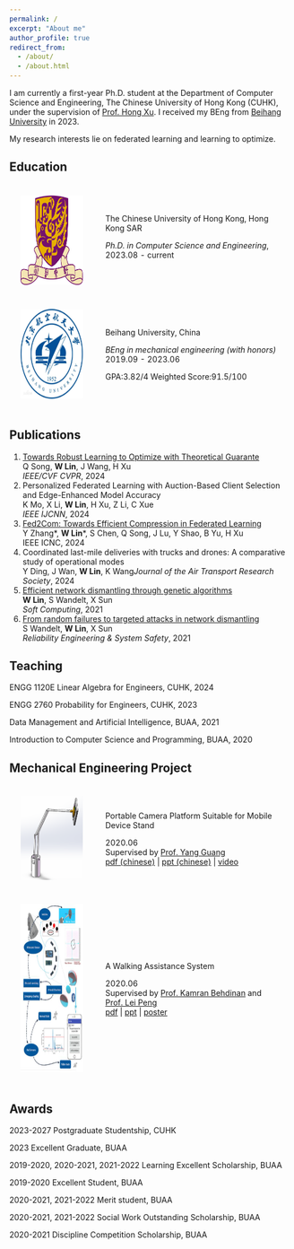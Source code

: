 ```yaml
---
permalink: /
excerpt: "About me"
author_profile: true
redirect_from: 
  - /about/
  - /about.html
---
```


I am currently a first-year Ph.D. student  at the Department of Computer Science and Engineering, The Chinese University of Hong Kong (CUHK), under the supervision of [Prof. Hong Xu](https://henryhxu.github.io/).  I received my BEng from  [Beihang University](www.buaa.edu.cn) in 2023. 

My research interests lie on federated learning and learning to optimize.

## Education

   <table style="width:100%;border:0px;border-spacing:0px;border-collapse:separate;margin-right:auto;margin-left:auto;">
                <tbody>
                    <tr>
                        <td style="padding:20px;width:30%;vertical-align:middle">
                            <img src="../images/CUHK_logo.png" width="160" height="160">
                        </td>
                        <td style="padding:20px;width:100%;vertical-align:middle">
                                <papertitle>The Chinese University of Hong Kong, Hong Kong SAR
                            </papertitle>
                            <p></p>
                            <em>Ph.D. in Computer Science and Engineering</em>,  2023.08 - current
                            <p></p>
                        </td>
                    </tr>
                    <tr>
                        <td style="padding:20px;width:30%;vertical-align:middle">
                            <img src="../images/beihang.png" width="160" height="160">
                        </td>
                        <td style="padding:20px;width:100%;vertical-align:middle">
                                <papertitle>Beihang University, China</papertitle>
                            <p></p>
                            <em>BEng in mechanical engineering (with honors)</em>   2019.09 - 2023.06
                            <p></p>
                            GPA:3.82/4 	Weighted Score:91.5/100 
                        </td>
                    </tr>
                </tbody>
            </table>





## Publications

1. [Towards Robust Learning to Optimize with Theoretical Guarante](https://openaccess.thecvf.com/content/CVPR2024/papers/Song_Towards_Robust_Learning_to_Optimize_with_Theoretical_Guarantees_CVPR_2024_paper.pdf)<br />Q Song, **W Lin**, J Wang, H Xu<br />*IEEE/CVF CVPR*, 2024
2. Personalized Federated Learning with Auction-Based Client Selection and Edge-Enhanced Model Accuracy<br />K Mo, X Li, **W Lin**, H Xu, Z Li, C Xue<br />*IEEE IJCNN*, 2024
2. [Fed2Com: Towards Efficient Compression in Federated Learning](https://ieeexplore.ieee.org/stamp/stamp.jsp?arnumber=10556165)<br />Y Zhang\*, **W Lin**\*, S Chen, Q Song, J Lu, Y Shao, B Yu, H Xu<br />IEEE ICNC, 2024
3. Coordinated last-mile deliveries with trucks and drones: A comparative study of operational modes<br />Y Ding, J Wan, **W Lin**, K Wang<bv />*Journal of the Air Transport Research Society*, 2024
4. [Efficient network dismantling through genetic algorithms](https://louislinwei.github.io/files/SOCO.pdf)<br />**W Lin**, S Wandelt, X Sun<br />*Soft Computing*, 2021
5. [From random failures to targeted attacks in network dismantling](https://louislinwei.github.io/files/RESS.pdf)<br />S Wandelt, **W Lin**, X Sun<br />*Reliability Engineering & System Safety*, 2021





## Teaching 

ENGG 1120E Linear Algebra for Engineers, CUHK, 2024

ENGG 2760 Probability for Engineers, CUHK, 2023

Data Management and Artificial Intelligence, BUAA, 2021

Introduction to Computer Science and Programming, BUAA, 2020



## Mechanical Engineering Project

 <table style="width:100%;border:0px;border-spacing:0px;border-collapse:separate;margin-right:auto;margin-left:auto;">
                <tbody>                
                    <tr>
                        <td style="padding:20px;width:30%;vertical-align:middle">
                            <img src="../images/EDGC.png" width="200" height="150">
                        </td>
                        <td style="padding:20px;width:100%;vertical-align:middle">
                            <papertitle>Portable Camera Platform Suitable for Mobile Device Stand</papertitle>
                            <p></p>
                            2020.06 
                            <br>
                            Supervised by <a href="http://www.mse.buaa.edu.cn/info/1060/2651.htm">Prof. Yang Guang</a>
                            <br>
                            <a href="../files/EDGC.pdf">pdf (chinese)</a> | <a href="../files/EDGC.pptx">ppt (chinese)</a> | <a href="../files/EDGC.mp4">video</a>
                        </td>
                        </tr>
                    <tr>
                        <td style="padding:20px;width:30%;vertical-align:middle">
                            <img src="../images/IGE.png" width="200" height="300">
                        </td>
                        <td style="padding:20px;width:100%;vertical-align:middle">
                            <papertitle>A Walking Assistance System</papertitle>
                            <p></p>
                            2020.06 
                            <br>
                            Supervised by <a href="https://arlmls.mie.utoronto.ca/biography/">Prof. Kamran Behdinan</a> and <a href="http://shi.buaa.edu.cn/leipeng/zh_CN/index/154551/list/">Prof. Lei Peng</a>
                            <br>
                            <a href="../files/IGE/IGE_FDR.pdf">pdf</a> | <a href="../files/IGE/IGE_ppt.pdf">ppt</a> | <a href="../files/IGE/IGE_poster.jpg">poster</a> 
                        </td>
                    </tr>
                        </tbody>
            </table>




## Awards

2023-2027 Postgraduate Studentship, CUHK

2023 Excellent Graduate, BUAA

2019-2020, 2020-2021, 2021-2022 Learning Excellent Scholarship, BUAA 

2019-2020 Excellent Student, BUAA

2020-2021, 2021-2022 Merit student, BUAA 

2020-2021, 2021-2022 Social Work Outstanding Scholarship, BUAA

2020-2021 Discipline Competition Scholarship, BUAA



